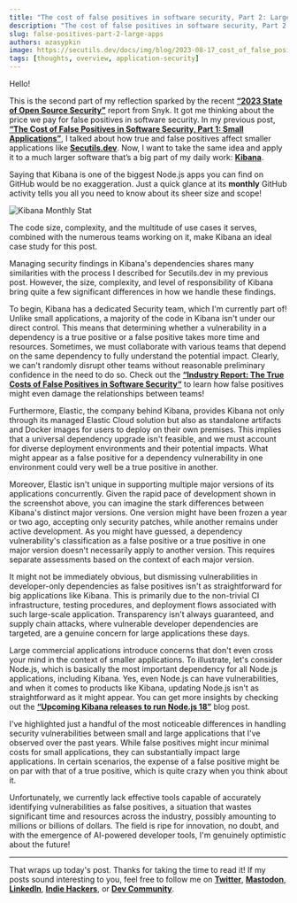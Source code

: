 ```yaml
---
title: "The cost of false positives in software security, Part 2: Large applications"
description: "The cost of false positives in software security, Part 2: Large applications: Snyk, Dependabot, Kibana, Node.js, vulnerabilities."
slug: false-positives-part-2-large-apps
authors: azasypkin
image: https://secutils.dev/docs/img/blog/2023-08-17_cost_of_false_positives_large_apps.png
tags: [thoughts, overview, application-security]
---
```

Hello!

This is the second part of my reflection sparked by the recent [**“2023 State of Open Source Security”**](https://go.snyk.io/state-of-open-source-security-report-2023-dwn-typ.html) report from Snyk. It got me thinking about the price we pay for false positives in software security. In my previous post, [**“The Cost of False Positives in Software Security, Part 1: Small Applications”**](https://secutils.dev/docs/blog/false-positives-part-1-small-apps), I talked about how true and false positives affect smaller applications like [**Secutils.dev**](https://secutils.dev). Now, I want to take the same idea and apply it to a much larger software that’s a big part of my daily work: [**Kibana**](https://github.com/elastic/kibana).

Saying that Kibana is one of the biggest Node.js apps you can find on GitHub would be no exaggeration. Just a quick glance at its **monthly** GitHub activity tells you all you need to know about its sheer size and scope!

![Kibana Monthly Stat](https://secutils.dev/docs/img/blog/2023-08-17_cost_of_false_positives_large_apps.png)

The code size, complexity, and the multitude of use cases it serves, combined with the numerous teams working on it, make Kibana an ideal case study for this post.

<!--truncate-->

Managing security findings in Kibana's dependencies shares many similarities with the process I described for Secutils.dev in my previous post. However, the size, complexity, and level of responsibility of Kibana bring quite a few significant differences in how we handle these findings.

To begin, Kibana has a dedicated Security team, which I'm currently part of! Unlike small applications, a majority of the code in Kibana isn't under our direct control. This means that determining whether a vulnerability in a dependency is a true positive or a false positive takes more time and resources. Sometimes, we must collaborate with various teams that depend on the same dependency to fully understand the potential impact. Clearly, we can't randomly disrupt other teams without reasonable preliminary confidence in the need to do so. Check out the [**“Industry Report: The True Costs of False Positives in Software Security“**](https://mergebase.com/blog/false-positives-software-security/#false-positives-can-damage-relationships-between-teams) to learn how false positives might even damage the relationships between teams!

Furthermore, Elastic, the company behind Kibana, provides Kibana not only through its managed Elastic Cloud solution but also as standalone artifacts and Docker images for users to deploy on their own premises. This implies that a universal dependency upgrade isn't feasible, and we must account for diverse deployment environments and their potential impacts. What might appear as a false positive for a dependency vulnerability in one environment could very well be a true positive in another.

Moreover, Elastic isn't unique in supporting multiple major versions of its applications concurrently. Given the rapid pace of development shown in the screenshot above, you can imagine the stark differences between Kibana's distinct major versions. One version might have been frozen a year or two ago, accepting only security patches, while another remains under active development. As you might have guessed, a dependency vulnerability's classification as a false positive or a true positive in one major version doesn't necessarily apply to another version. This requires separate assessments based on the context of each major version.

It might not be immediately obvious, but dismissing vulnerabilities in developer-only dependencies as false positives isn't as straightforward for big applications like Kibana. This is primarily due to the non-trivial CI infrastructure, testing procedures, and deployment flows associated with such large-scale application. Transparency isn't always guaranteed, and supply chain attacks, where vulnerable developer dependencies are targeted, are a genuine concern for large applications these days.

Large commercial applications introduce concerns that don't even cross your mind in the context of smaller applications. To illustrate, let's consider Node.js, which is basically the most important dependency for all Node.js applications, including Kibana. Yes, even Node.js can have vulnerabilities, and when it comes to products like Kibana, updating Node.js isn't as straightforward as it might appear. You can get more insights by checking out the [**“Upcoming Kibana releases to run Node.js 18”**](https://www.elastic.co/blog/kibana-releases-nodejs-18) blog post.

I've highlighted just a handful of the most noticeable differences in handling security vulnerabilities between small and large applications that I've observed over the past years. While false positives might incur minimal costs for small applications, they can substantially impact large applications. In certain scenarios, the expense of a false positive might be on par with that of a true positive, which is quite crazy when you think about it.

Unfortunately, we currently lack effective tools capable of accurately identifying vulnerabilities as false positives, a situation that wastes significant time and resources across the industry, possibly amounting to millions or billions of dollars. The field is ripe for innovation, no doubt, and with the emergence of AI-powered developer tools, I'm genuinely optimistic about the future!

---
That wraps up today's post. Thanks for taking the time to read it! If my posts sound interesting to you, feel free to follow me on [**Twitter**](https://twitter.com/aleh_zasypkin), [**Mastodon**](https://infosec.exchange/@azasypkin), [**LinkedIn**](https://www.linkedin.com/in/azasypkin/), [**Indie Hackers**](https://www.indiehackers.com/azasypkin/history), or [**Dev Community**](https://dev.to/azasypkin).
